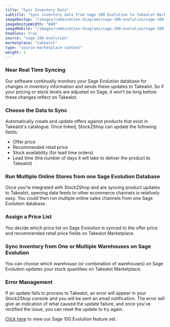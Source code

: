 ```yaml
---
title: "Sync Inventory Data"
subtitle: "Sync inventory data from Sage 100 Evolution to Takealot Marketplace."
imageDestop: "/images/combination-diagrams/sage-100-evolution/sage-100-evolution-takealot-inventory.svg"
imageDestopWidth: "849"
imageMobile: "/images/combination-diagrams/sage-100-evolution/sage-100-evolution-takealot-inventory.svg"
headless: true
source: "sage-100-evolution"
marketplace: "takealot"
type: "source-marketplace-content"
weight: 1
---
```


### Near Real Time Syncing
Our software continually monitors your Sage Evolution database for changes in inventory information and sends these updates to Takealot. So if your pricing or stock levels are adjusted on Sage, it won’t be long before these changes reflect on Takealot.

### Choose the Data to Sync
Automatically create and update offers against products that exist in Takealot's catalogue. Once linked, Stock2Shop can update the following fields:
- Offer price
- Recommended retail price
- Stock availability (for lead time orders)
- Lead time (the number of days it will take to deliver the product to Takealot)

### Run Multiple Online Stores from one Sage Evolution Database
Once you’re integrated with Stock2Shop and are syncing product updates to Takealot, opening data feeds to other ecommerce channels is relatively easy. You could then run multiple online sales channels from one Sage Evolution database.

### Assign a Price List
You decide which price list on Sage Evolution is synced to the offer price and recommended retail price fields on Takealot Marketplace.

### Sync Inventory from One or Multiple Warehouses on Sage Evolution
You can choose which warehouse (or combination of warehouses) on Sage Evolution updates your stock quantities on Takealot Marketplace.

### Error Management
If an update fails to process to Takealot, an error will appear in your Stock2Shop console and you will be sent an email notification. The error will give an indication of what caused the update failure, and once you’ve rectified the issue, you can reset the update to try again.

[Click here](/help/features/sage-100-evolution/ "Sage 100 Evolution Features") to view our Sage 100 Evolution feature set.